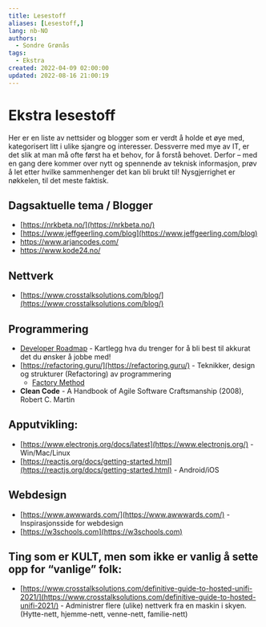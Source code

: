 ```yaml
---
title: Lesestoff
aliases: [Lesestoff,]
lang: nb-NO
authors:
  - Sondre Grønås
tags:
  - Ekstra
created: 2022-04-09 02:00:00
updated: 2022-08-16 21:00:19
---
```

# Ekstra lesestoff

Her er en liste av nettsider og blogger som er verdt å holde et øye med, kategorisert litt i ulike sjangre og interesser. Dessverre med mye av IT, er det slik at man må ofte først ha et behov, for å forstå behovet. Derfor – med en gang dere kommer over nytt og spennende av teknisk informasjon, prøv å let etter hvilke sammenhenger det kan bli brukt til! Nysgjerrighet er nøkkelen, til det meste faktisk. 

## Dagsaktuelle tema / Blogger 
- [https://nrkbeta.no/](https://nrkbeta.no/) 
- [https://www.jeffgeerling.com/blog](https://www.jeffgeerling.com/blog) 
- https://www.arjancodes.com/
- https://www.kode24.no/

## Nettverk 
- [https://www.crosstalksolutions.com/blog/](https://www.crosstalksolutions.com/blog/) 

## Programmering
- [Developer Roadmap](https://roadmap.sh/) - Kartlegg hva du trenger for å bli best til akkurat det du ønsker å jobbe med!
- [https://refactoring.guru/](https://refactoring.guru/) - Teknikker, design og strukturer (Refactoring) av programmering 
	- [Factory Method](https://refactoring.guru/design-patterns/factory-method)
- **Clean Code** - A Handbook of Agile Software Craftsmanship (2008), Robert C. Martin

## Apputvikling:  
- [https://www.electronjs.org/docs/latest](https://www.electronjs.org/) - Win/Mac/Linux 
- [https://reactjs.org/docs/getting-started.html](https://reactjs.org/docs/getting-started.html) - Android/iOS 

## Webdesign 
- [https://www.awwwards.com/](https://www.awwwards.com/) - Inspirasjonsside for webdesign 
- [https://w3schools.com](https://w3schools.com)

## Ting som er KULT, men som ikke er vanlig å sette opp for “vanlige” folk: 

- [https://www.crosstalksolutions.com/definitive-guide-to-hosted-unifi-2021/](https://www.crosstalksolutions.com/definitive-guide-to-hosted-unifi-2021/) - Administrer flere (ulike) nettverk fra en maskin i skyen. (Hytte-nett, hjemme-nett, venne-nett, familie-nett)
